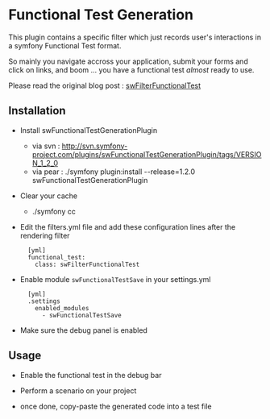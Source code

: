 # Functional Test Generation

This plugin contains a specific filter which just records user's interactions in a symfony Functional Test format.

So mainly you navigate accross your application, submit your forms and click on links, and boom ... you have a functional test *almost* ready to use.

Please read the original blog post : [swFilterFunctionalTest](http://rabaix.net/en/articles/2009/01/27/functional-test-generation-with-symfony-1-2 "Functional Test Generation with symfony 1.2")

## Installation

* Install swFunctionalTestGenerationPlugin

  - via svn : http://svn.symfony-project.com/plugins/swFunctionalTestGenerationPlugin/tags/VERSION_1_2_0
  - via pear : ./symfony plugin:install --release=1.2.0 swFunctionalTestGenerationPlugin

* Clear your cache

  - ./symfony cc

* Edit the filters.yml file and add these configuration lines after the rendering filter

        [yml]
        functional_test:
          class: swFilterFunctionalTest

* Enable module `swFunctionalTestSave` in your settings.yml

        [yml]
        .settings
          enabled_modules
            - swFunctionalTestSave

* Make sure the debug panel is enabled


## Usage

* Enable the functional test in the debug bar

* Perform a scenario on your project

* once done, copy-paste the generated code into a test file
